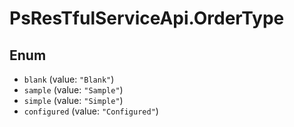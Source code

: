 # PsResTfulServiceApi.OrderType

## Enum

* `blank` (value: `"Blank"`)
* `sample` (value: `"Sample"`)
* `simple` (value: `"Simple"`)
* `configured` (value: `"Configured"`)
